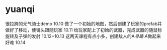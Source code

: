 # yuanqi
 很拉跨的元气骑士demo
10.10 做了一个初始的地图，然后创建了玩家的prefab并做好了移动，使镜头跟随玩家
10.11 给玩家配上了初始的武器，完成武器的随鼠标旋转及子弹的发射
10.12+10.13 这两天课程有点小多，创建敌人的A*寻路  A*做起来好难
10.14 